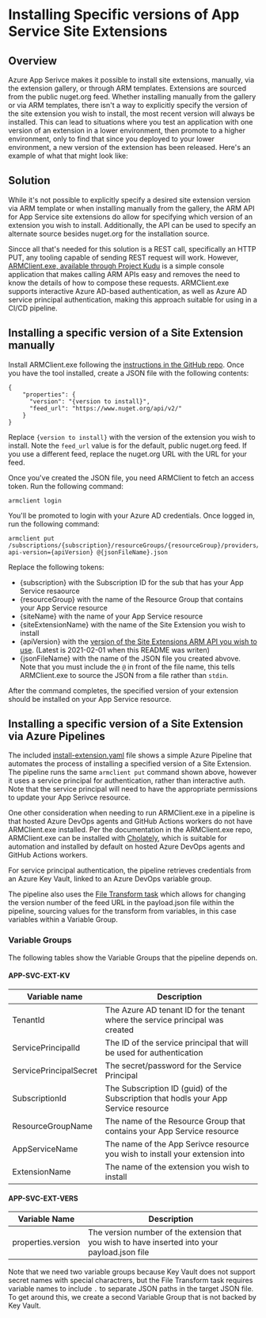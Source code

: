 # Installing Specific versions of App Service Site Extensions

## Overview
Azure App Serivce makes it possible to install site extensions, manually, via the extension gallery, or through ARM templates.  Extensions are sourced from the public nuget.org feed.  Whether installing manually from the gallery or via ARM templates, there isn't a way to explicitly specify the version of the site extension you wish to install, the most recent version will always be installed.  This can lead to situations where you test an application with one version of an extension in a lower environment, then promote to a higher environment, only to find that since you deployed to your lower environment, a new version of the extension has been released.  Here's an example of what that might look like:

## Solution
While it's not possible to explicitly specify a desired site extension version via ARM template or when installing manually from the gallery, the ARM API for App Service site extensions do allow for specifying which version of an extension you wish to install.  Additionally, the API can be used to specify an alternate source besides nuget.org for the installation source.

Sincce all that's needed for this solution is a REST call, specifically an HTTP PUT, any tooling capable of sending REST request will work.  However, [ARMClient.exe, available through Project Kudu](https://github.com/projectkudu/ARMClient) is a simple console application that makes calling ARM APIs easy and removes the need to know the details of how to compose these requests.  ARMClient.exe supports interactive Azure AD-based authentication, as well as Azure AD service principal authentication, making this approach suitable for using in a CI/CD pipeline.

## Installing a specific version of a Site Extension manually
Install ARMClient.exe following the [instructions in the GitHub repo](https://github.com/projectkudu/ARMClient#armclient).  Once you have the tool installed, create a JSON file with the following contents:

```
{
    "properties": {
      "version": "{version to install}",
      "feed_url": "https://www.nuget.org/api/v2/"
    }
}
```
Replace `{version to install}` with the version of the extension you wish to install.  Note the `feed_url` value is for the default, public nuget.org feed.  If you use a different feed, replace the nuget.org URL with the URL for your feed.

Once you've created the JSON file, you need ARMClient to fetch an access token.  Run the following command:

```
armclient login
```

You'll be promoted to login with your Azure AD credentials.  Once logged in, run the following command:

```
armclient put /subscriptions/{subscription}/resourceGroups/{resourceGroup}/providers/Microsoft.Web/sites/{siteName}/siteextensions/{siteExtensionName}?api-version={apiVersion} @{jsonFileName}.json

```
Replace the following tokens:
* {subscription} with the Subscription ID for the sub that has your App Service resaource
* {resourceGroup} with the name of the Resource Group that contains your App Service resource
* {siteName} with the name of your App Service resource
* {siteExtensionName} with the name of the Site Extension you wish to install
* {apiVersion} with the [version of the Site Extensions ARM API you wish to use](https://docs.microsoft.com/en-us/azure/templates/microsoft.web/sites/siteextensions?tabs=json).  (Latest is 2021-02-01 when this README was writen)
* {jsonFileName} with the name of the JSON file you created abvove.  Note that you must include the `@` in front of the file name, this tells ARMClient.exe to source the JSON from a file rather than `stdin`.



After the command completes, the specified version of your extension should be installed on your App Service resource.

## Installing a specific version of a Site Extension via Azure Pipelines
The included [install-extension.yaml](/.pipelines/install-extension.yaml) file shows a simple Azure Pipeline that automates the process of installing a specified version of a Site Extension.  The pipeline runs the same `armclient put` command shown above, however it uses a service principal for authentication, rather than interactive auth.  Note that the service principal will need to have the appropriate permissions to update your App Serivce resource.  

One other consideration when needing to run ARMClient.exe in a pipeline is that hosted Azure DevOps agents and GitHub Actions workers do not have ARMClient.exe installed.  Per the documentation in the ARMClient.exe repo, ARMClient.exe can be installed with [Cholately](https://chocolatey.org/), which is suitable for automation and installed by default on hosted Azure DevOps agents and GitHub Actions workers.

For service principal authentication, the pipeline retrieves credentials from an Azure Key Vault, linked to an Azure DevOps variable group.

The pipeline also uses the [File Transform task](https://docs.microsoft.com/en-us/azure/devops/pipelines/tasks/utility/file-transform?view=azure-devops) which allows for changing the version number of the feed URL in the payload.json file within the pipeline, sourcing values for the transform from variables, in this case variables within a Variable Group.

### Variable Groups
The following tables show the Variable Groups that the pipeline depends on.

#### APP-SVC-EXT-KV
|Variable name|Description|
|-|-|
|TenantId|The Azure AD tenant ID for the tenant where the service principal was created|
|ServicePrincipalId|The ID of the service principal that will be used for authentication|
|ServicePrincipalSecret|The secret/password for the Service Principal|
|SubscriptionId|The Subscription ID (guid) of the Subscription that hodls your App Service resource|
|ResourceGroupName| The name of the Resource Group that contains your App Service resource|
|AppServiceName|The name of the App Serivce resource you wish to install your extension into|
|ExtensionName|The name of the extension you wish to install|

#### APP-SVC-EXT-VERS
|Variable Name|Description|
|-|-|
|properties.version|The version number of the extension that you wish to have inserted into your payload.json file|

Note that we need two variable groups because Key Vault does not support secret names with special charactrers, but the File Transform task requires variable names to include `.` to separate JSON paths in the target JSON file.  To get around this, we create a second Variable Group that is not backed by Key Vault.